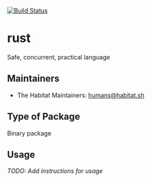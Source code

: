 [![Build Status](https://dev.azure.com/chefcorp-partnerengineering/Chef%20Base%20Plans/_apis/build/status/chef-base-plans.rust?branchName=master)](https://dev.azure.com/chefcorp-partnerengineering/Chef%20Base%20Plans/_build/latest?definitionId=69&branchName=master)

# rust

Safe, concurrent, practical language

## Maintainers

* The Habitat Maintainers: <humans@habitat.sh>

## Type of Package

Binary package

## Usage

*TODO: Add instructions for usage*
